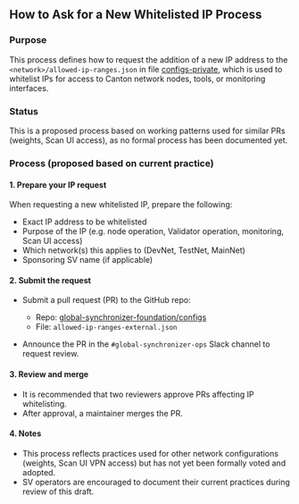 ## How to Ask for a New Whitelisted IP Process

### Purpose

This process defines how to request the addition of a new IP address to the `<network>/allowed-ip-ranges.json` in file  [configs-private](https://github.com/global-synchronizer-foundation/configs-private), which is used to whitelist IPs for access to Canton network nodes, tools, or monitoring interfaces.

### Status

This is a proposed process based on working patterns used for similar PRs (weights, Scan UI access), as no formal process has been documented yet.

### Process (proposed based on current practice)

#### 1. Prepare your IP request

When requesting a new whitelisted IP, prepare the following:

- Exact IP address to be whitelisted
- Purpose of the IP (e.g. node operation, Validator operation, monitoring, Scan UI access)
- Which network(s) this applies to (DevNet, TestNet, MainNet)
- Sponsoring SV name (if applicable)

#### 2. Submit the request

- Submit a pull request (PR) to the GitHub repo:
  - Repo: [global-synchronizer-foundation/configs](https://github.com/global-synchronizer-foundation/configs)
  - File: `allowed-ip-ranges-external.json`

- Announce the PR in the `#global-synchronizer-ops` Slack channel to request review.

#### 3. Review and merge

- It is recommended that two reviewers approve PRs affecting IP whitelisting.
- After approval, a maintainer merges the PR.

#### 4. Notes

- This  process reflects practices used for other network configurations (weights, Scan UI VPN access) but has not yet been formally voted and adopted.
- SV operators are encouraged to document their current practices during review of this draft.
